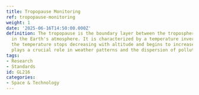 ```yaml
---
title: Tropopause Monitoring
ref: tropopause-monitoring
weight: 1
date: '2025-06-16T14:50:00.000Z'
definition: The tropopause is the boundary layer between the troposphere and the stratosphere
  in the Earth's atmosphere. It is characterized by a temperature inversion, where
  the temperature stops decreasing with altitude and begins to increase. This layer
  plays a crucial role in weather patterns and the dispersion of pollutants.
tags:
- Research
- Standards
id: GL216
categories:
- Space & Technology
---
```


